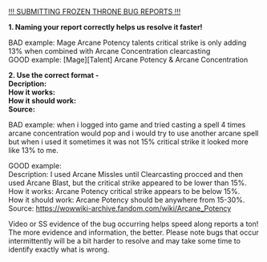 <u>!!! SUBMITTING FROZEN THRONE BUG REPORTS !!!</br></u>

<b>1. Naming your report correctly helps us resolve it faster!</br></b>

BAD example: Mage Arcane Potency talents critical strike is only adding 13% when combined with Arcane Concentration clearcasting</br>
GOOD example: [Mage][Talent] Arcane Potency & Arcane Concentration</br>

<b>2. Use the correct format -</br>
Decription:</br>
How it works:</br>
How it should work:</br>
Source:</br></b>

BAD example: when i logged into game and tried casting a spell 4 times arcane concentration would pop and i would try to use another arcane spell but when i used it sometimes it was not 15% critical strike it looked more like 13% to me.</br>

GOOD example:</br>
Description: I used Arcane Missles until Clearcasting procced and then used Arcane Blast, but the critical strike appeared to be lower than 15%.</br>
How it works: Arcane Potency critical strike appears to be below 15%.</br>
How it should work: Arcane Potency should be anywhere from 15-30%.</br>
Source: https://wowwiki-archive.fandom.com/wiki/Arcane_Potency</br>


Video or SS evidence of the bug occurring helps speed along reports a ton! The more evidence and information, the better. Please note bugs that occur intermittently will be a bit harder to resolve and may take some time to identify exactly what is wrong.
